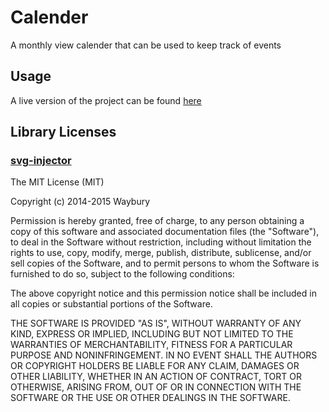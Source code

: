 # Calender
A monthly view calender that can be used to keep track of events

## Usage
A live version of the project can be found [here](https://agray5.github.io/Calender)


## Library Licenses

### [svg-injector](https://github.com/iconic/SVGInjector)
The MIT License (MIT)

Copyright (c) 2014-2015 Waybury

Permission is hereby granted, free of charge, to any person obtaining a copy of this software and associated documentation files (the "Software"), to deal in the Software without restriction, including without limitation the rights to use, copy, modify, merge, publish, distribute, sublicense, and/or sell copies of the Software, and to permit persons to whom the Software is furnished to do so, subject to the following conditions:

The above copyright notice and this permission notice shall be included in all copies or substantial portions of the Software.

THE SOFTWARE IS PROVIDED "AS IS", WITHOUT WARRANTY OF ANY KIND, EXPRESS OR IMPLIED, INCLUDING BUT NOT LIMITED TO THE WARRANTIES OF MERCHANTABILITY, FITNESS FOR A PARTICULAR PURPOSE AND NONINFRINGEMENT. IN NO EVENT SHALL THE AUTHORS OR COPYRIGHT HOLDERS BE LIABLE FOR ANY CLAIM, DAMAGES OR OTHER LIABILITY, WHETHER IN AN ACTION OF CONTRACT, TORT OR OTHERWISE, ARISING FROM, OUT OF OR IN CONNECTION WITH THE SOFTWARE OR THE USE OR OTHER DEALINGS IN THE SOFTWARE.
